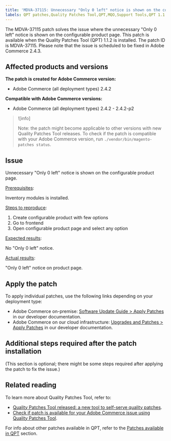```yaml
---
title: 'MDVA-37115: Unnecessary "Only 0 left" notice is shown on the configurable product page'
labels: QPT patches,Quality Patches Tool,QPT,MQO,Support Tools,QPT 1.1.2,Magento, Adobe Commerce,on-premise,cloud infrastructure,
---
```


The MDVA-37115 patch solves the issue where the unnecessary "Only 0 left" notice is shown on the configurable product page. This patch is available when the Quality Patches Tool (QPT) 1.1.2 is installed. The patch ID is MDVA-37115. Please note that the issue is scheduled to be fixed in Adobe Commerce 2.4.3.

## Affected products and versions

**The patch is created for Adobe Commerce version:**

* Adobe Commerce (all deployment types) 2.4.2

**Compatible with Adobe Commerce versions:**

* Adobe Commerce (all deployment types) 2.4.2 - 2.4.2-p2

>![info]
>
>Note: the patch might become applicable to other versions with new Quality Patches Tool releases. To check if the patch is compatible with your Adobe Commerce version, run `./vendor/bin/magento-patches status`.

## Issue
Unnecessary "Only 0 left" notice is shown on the configurable product page.

<ins>Prerequisites</ins>:

Inventory modules is installed.

<ins>Steps to reproduce</ins>:

1. Create configurable product with few options
1. Go to frontend
1. Open configurable product page and select any option

<ins>Expected results</ins>:

No "Only 0 left" notice.

<ins>Actual results</ins>:

"Only 0 left" notice on product page.

## Apply the patch

To apply individual patches, use the following links depending on your deployment type:	 

* Adobe Commerce on-premise: [Software Update Guide > Apply Patches](https://devdocs.magento.com/guides/v2.4/comp-mgr/patching/mqp.html) in our developer documentation.
* Adobe Commerce on our cloud infrastructure: [Upgrades and Patches > Apply Patches](https://devdocs.magento.com/cloud/project/project-patch.html) in our developer documentation.

## Additional steps required after the patch installation

(This section is optional; there might be some steps required after applying the patch to fix the issue.) 

## Related reading

To learn more about Quality Patches Tool, refer to:

* [Quality Patches Tool released: a new tool to self-serve quality patches](https://support.magento.com/hc/en-us/articles/360047139492).
* [Check if patch is available for your Adobe Commerce issue using Quality Patches Tool](https://support.magento.com/hc/en-us/articles/360047125252).

For info about other patches available in QPT, refer to the [Patches available in QPT](https://support.magento.com/hc/en-us/sections/360010506631-Patches-available-in-MQP-tool-) section.
